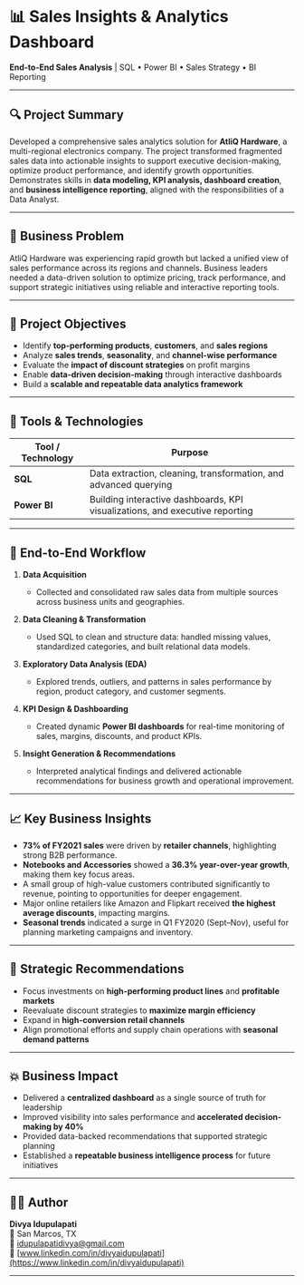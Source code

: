 # 📊 Sales Insights & Analytics Dashboard  
**End-to-End Sales Analysis** | SQL • Power BI • Sales Strategy • BI Reporting  

---

## 🔍 Project Summary  
Developed a comprehensive sales analytics solution for **AtliQ Hardware**, a multi-regional electronics company. The project transformed fragmented sales data into actionable insights to support executive decision-making, optimize product performance, and identify growth opportunities. Demonstrates skills in **data modeling, KPI analysis, dashboard creation**, and **business intelligence reporting**, aligned with the responsibilities of a Data Analyst.

---

## 💼 Business Problem  
AtliQ Hardware was experiencing rapid growth but lacked a unified view of sales performance across its regions and channels. Business leaders needed a data-driven solution to optimize pricing, track performance, and support strategic initiatives using reliable and interactive reporting tools.

---

## 🎯 Project Objectives  
- Identify **top-performing products**, **customers**, and **sales regions**  
- Analyze **sales trends**, **seasonality**, and **channel-wise performance**  
- Evaluate the **impact of discount strategies** on profit margins  
- Enable **data-driven decision-making** through interactive dashboards  
- Build a **scalable and repeatable data analytics framework**

---

## 🧰 Tools & Technologies  

| Tool / Technology | Purpose                                                                 |
|-------------------|-------------------------------------------------------------------------|
| **SQL**           | Data extraction, cleaning, transformation, and advanced querying        |
| **Power BI**      | Building interactive dashboards, KPI visualizations, and executive reporting |

---

## 🔄 End-to-End Workflow  

1. **Data Acquisition**  
   - Collected and consolidated raw sales data from multiple sources across business units and geographies.

2. **Data Cleaning & Transformation**  
   - Used SQL to clean and structure data: handled missing values, standardized categories, and built relational data models.

3. **Exploratory Data Analysis (EDA)**  
   - Explored trends, outliers, and patterns in sales performance by region, product category, and customer segments.

4. **KPI Design & Dashboarding**  
   - Created dynamic **Power BI dashboards** for real-time monitoring of sales, margins, discounts, and product KPIs.

5. **Insight Generation & Recommendations**  
   - Interpreted analytical findings and delivered actionable recommendations for business growth and operational improvement.

---

## 📈 Key Business Insights  

- **73% of FY2021 sales** were driven by **retailer channels**, highlighting strong B2B performance.  
- **Notebooks and Accessories** showed a **36.3% year-over-year growth**, making them key focus areas.  
- A small group of high-value customers contributed significantly to revenue, pointing to opportunities for deeper engagement.  
- Major online retailers like Amazon and Flipkart received **the highest average discounts**, impacting margins.  
- **Seasonal trends** indicated a surge in Q1 FY2020 (Sept–Nov), useful for planning marketing campaigns and inventory.

---

## 📌 Strategic Recommendations  

- Focus investments on **high-performing product lines** and **profitable markets**  
- Reevaluate discount strategies to **maximize margin efficiency**  
- Expand in **high-conversion retail channels**  
- Align promotional efforts and supply chain operations with **seasonal demand patterns**

---

## 💥 Business Impact  

- Delivered a **centralized dashboard** as a single source of truth for leadership  
- Improved visibility into sales performance and **accelerated decision-making by 40%**  
- Provided data-backed recommendations that supported strategic planning  
- Established a **repeatable business intelligence process** for future initiatives

---

## 👩‍💻 Author  

**Divya Idupulapati**  
📍 San Marcos, TX  
📧 [idupulapatidivya@gmail.com](mailto:idupulapatidivya@gmail.com)  
🔗 [www.linkedin.com/in/divyaidupulapati](https://www.linkedin.com/in/divyaidupulapati)

---
